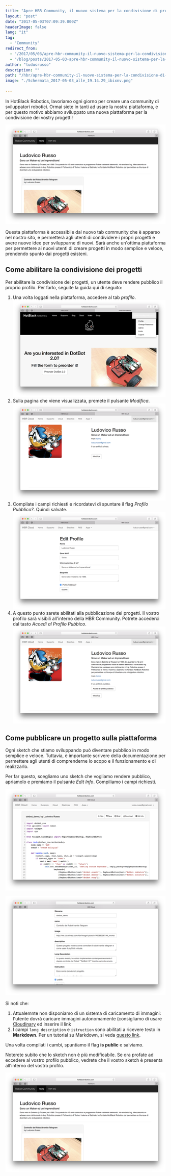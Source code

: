 ```yaml
---
title: "Apre HBR Community, il nuovo sistema per la condivisione di progetti Robotici"
layout: "post"
date: "2017-05-03T07:09:39.000Z"
headerImage: false
lang: "it"
tag:
  - "Community"
redirect_from:
  - "/2017/05/03/apre-hbr-community-il-nuovo-sistema-per-la-condivisione-di-progetti-robotici/"
  - "/blog/posts/2017-05-03-apre-hbr-community-il-nuovo-sistema-per-la-condivisione-di-progetti-robotici"
author: "ludusrusso"
description: ""
path: "/hbr/apre-hbr-community-il-nuovo-sistema-per-la-condivisione-di-progetti-robotici/"
image: "./Schermata_2017-05-03_alle_19.14.29_ibixnv.png"

---
```


In HotBlack Robotics, lavoriamo ogni giorno per creare una community di sviluppatori robotici. Ormai siete in tanti ad usare la nostra piattaforma, e per questo motivo abbiamo sviluppato una nuova piattaforma per la condivisione dei vostry progetti!

![Profilo Pubblico](./Schermata_2017-05-03_alle_19.14.29_ibixnv.png)

Questa piattaforma è accessibile dal nuovo tab community che è apparso nel nostro sito, e permetterà agli utenti di condividere i propri progetti e avere nuove idee per svilupparne di nuovi. Sarà anche un'ottima piattaforma per permettere ai nuovi utenti di creare progetti in modo semplice e veloce, prendendo spunto dai progetti esisteni.

## Come abilitare la condivisione dei progetti

Per abilitare la condivisione dei progetti, un utente deve rendere pubblico il proprio profilo. Per farlo, seguite la guida qui di seguito:

1. Una volta loggati nella piattaforma, accedere al tab _profilo_.
   ![Homepage Profilo](./Schermata_2017-05-02_alle_20.05.02_kv92jf.png)
2. Sulla pagina che viene visualizzata, premete il pulsante _Modifica_.
   ![Profilo](./Schermata_2017-05-02_alle_20.05.38_gtnr6z.png)
3. Compilate i campi richiesti e ricordatevi di spuntare il flag _Profilo Pubblico?_. Quindi salvate.
   ![Abilitare Profilo Pubblico](./Schermata_2017-05-02_alle_20.10.44_gnclvv.png)
4. A questo punto sarete abilitati alla pubblicazione dei progetti. Il vostro profilo sarà visibili all'interno della HBR Community. Potrete accederci dal tasto _Accedi al Profilo Pubbico_.
   ![Profilo](./Schermata_2017-05-02_alle_20.11.49_wy9e3q.png)

## Come pubblicare un progetto sulla piattaforma

Ogni sketch che stiamo sviluppando può diventare pubblico in modo semplice e veloce. Tuttavia, è importante scrivere della documentazione per permettere agli utenti di comprenderne lo scopo e il funzionamento e di realizzarlo.

Per far questo, scegliamo uno sketch che vogliamo rendere pubblico, apriamolo e premiamo il pulsante _Edit Info_. Compiliamo i campi richiesti.

![](./Schermata_2017-05-02_alle_20.32.57_lbnbtc.png)

![](./Schermata_2017-05-03_alle_19.14.05_sr0nee.png)

Si noti che:

1. Attualemnte non disponiamo di un sistema di caricamento di immagini: l'utente dovrà caricare immagini autonomamente (consigliamo di usare [Cloudinary](http://cloudinary.com/) ed inserire il link
2. I campi `long description` e `istruction` sono abilitati a ricevere testo in **Markdown**. Per un tutorial su Markdown, si veda [questo link](http://www.maffucci.it/2013/08/29/formattazione-del-testo-con-markdown/).

Una volta compilati i cambi, spuntiamo il flag **is public** e salviamo.

Noterete subito che lo sketch non è più modificabile. Se ora profate ad eccedere al vostro profilo pubblico, vedrete che il vostro sketch è presenta all'interno del vostro profilo.

![Profilo Pubblico](./Schermata_2017-05-03_alle_19.14.29_ibixnv.png)
